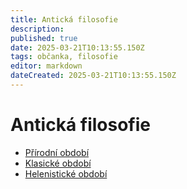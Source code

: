 ```yaml
---
title: Antická filosofie
description: 
published: true
date: 2025-03-21T10:13:55.150Z
tags: občanka, filosofie
editor: markdown
dateCreated: 2025-03-21T10:13:55.150Z
---
```


# Antická filosofie
- [Přírodní období](/cs/obcanka/anticka-filosofie/prirodni-obd)
- [Klasické období](/cs/obcanka/anticka-filosofie/klasicke-obd)
- [Helenistické období](/cs/obcanka/anticka-filosofie/helenisticke-obd)